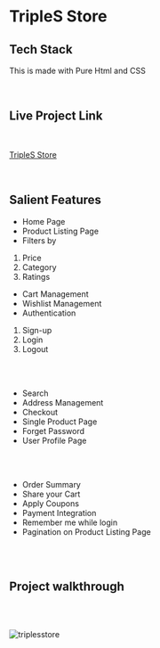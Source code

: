 # TripleS Store 

## Tech Stack 

This is made with Pure Html and CSS

</br> 

## Live Project Link  
</br> 


[TripleS Store](https://triples-store.netlify.app/)

</br> 


## Salient Features

- Home Page
- Product Listing Page
- Filters by
1. Price
2. Category
3. Ratings
- Cart Management
- Wishlist Management
- Authentication
1. Sign-up
2. Login
3. Logout 

</br>
</br>


- Search
- Address Management
- Checkout
- Single Product Page
- Forget Password
- User Profile Page 

</br>
</br>


- Order Summary
- Share your Cart
- Apply Coupons
- Payment Integration
- Remember me while login
- Pagination on Product Listing Page 

</br>
</br>


## Project walkthrough

</br>
</br>


![triplesstore](/video/triplesstore.gif) 





